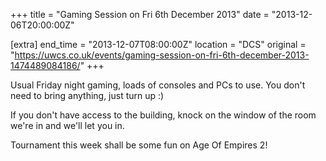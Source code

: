 +++
title = "Gaming Session on Fri 6th December 2013"
date = "2013-12-06T20:00:00Z"

[extra]
end_time = "2013-12-07T08:00:00Z"
location = "DCS"
original = "https://uwcs.co.uk/events/gaming-session-on-fri-6th-december-2013-1474489084186/"
+++

Usual Friday night gaming, loads of consoles and PCs to use. You don't need to bring anything, just turn up :)

If you don't have access to the building, knock on the window of the room we're in and we'll let you in.

Tournament this week shall be some fun on Age Of Empires 2\!

